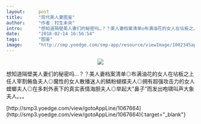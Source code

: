 ```yaml
---
layout:     post
title:      "现代美人妻图鉴"
author:     "作者：村生未央"
intro:      "想知道隔壁美人妻们的秘密吗…？？美人妻档案清单◎布满油花的女人在坫板之上任人宰割鲔鱼夫人◎魔性的女人散播迷人的鳞粉蝴蝶夫人◎拥有超强攻击力的女人螳螂夫人◎在多刺外表下的真实表情海胆夫人◎举起大”鼻子”而发出咆啸叫声大象夫人。。。"
date:       "2018-02-14 16:56:54"
tags:       "图鉴"
image:      "http://smp.yoedge.com/smp-app/resource/viewImage/1002345appline.png"
---
```

<div style="text-align: center">
<p><img src="http://smp.yoedge.com/smp-app/resource/viewImage/1002345appline.png"/></p>
</div>
<p class="post-meta">
<span>想知道隔壁美人妻们的秘密吗…？？美人妻档案清单◎布满油花的女人在坫板之上任人宰割鲔鱼夫人◎魔性的女人散播迷人的鳞粉蝴蝶夫人◎拥有超强攻击力的女人螳螂夫人◎在多刺外表下的真实表情海胆夫人◎举起大”鼻子”而发出咆啸叫声大象夫人。。。</span>
</p>
[http://smp3.yoedge.com/view/gotoAppLine/1067664](http://smp3.yoedge.com/view/gotoAppLine/1067664){:target="_blank"}


